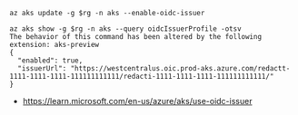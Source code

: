 ```
az aks update -g $rg -n aks --enable-oidc-issuer
```

```
az aks show -g $rg -n aks --query oidcIssuerProfile -otsv
The behavior of this command has been altered by the following extension: aks-preview
{
  "enabled": true,
  "issuerUrl": "https://westcentralus.oic.prod-aks.azure.com/redactt-1111-1111-1111-111111111111/redacti-1111-1111-1111-111111111111/"
}
```

- https://learn.microsoft.com/en-us/azure/aks/use-oidc-issuer
